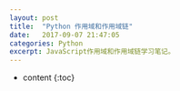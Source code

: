 ```yaml
---
layout: post
title:  "Python 作用域和作用域链"
date:   2017-09-07 21:47:05
categories: Python
excerpt: JavaScript作用域和作用域链学习笔记。
---
```


* content
{:toc}
